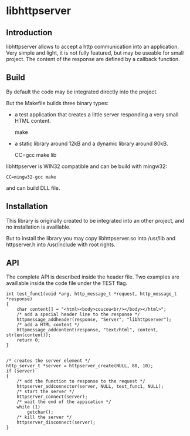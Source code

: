 # libhttpserver

## Introduction
libhttpserver allows to accept a http communication into an application.
Very simple and light, it is not fully featured, but may be useable for small project.
The content of the response are defined by a callback function.

## Build
By default the code may be integrated directly into the project.

But the Makefile builds three binary types:
 * a test application that creates a little server responding a very small HTML content.

    make

 * a static library around 12kB and a dynamic library around 80kB.

    CC=gcc make lib

libhttpserver is WIN32 compatible and can be build with mingw32:

    CC=mingw32-gcc make

and can build DLL file.

## Installation
This library is originally created to be integrated into an other project, and no installation is availlable.

But to install the library you may copy libhttpserver.so into /usr/lib and httpserver.h into /usr/include with root rights.

## API
The complete API is described inside the header file.
Two examples are availlable inside the code file under the TEST flag.

    int test_func1(void *arg, http_message_t *request, http_message_t *response)
    {
    	char content[] = "<html><body>coucou<br/></body></html>";
    	/* add a special header line to the response */
    	httpmessage_addheader(response, "Server", "libhttpserver");
    	/* add a HTML content */
    	httpmessage_addcontent(response, "text/html", content, strlen(content));
    	return 0;
    }


    /* creates the server element */
    http_server_t *server = httpserver_create(NULL, 80, 10);
    if (server)
    {
        /* add the function to response to the request */
        httpserver_addconnector(server, NULL, test_func1, NULL);
        /* start the server */
        httpserver_connect(server);
        /* wait the end of the appication */
        while (1)
            getchar();
        /* kill the server */
        httpserver_disconnect(server);
    }
